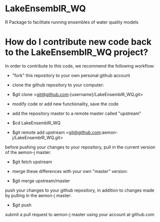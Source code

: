 # LakeEnsemblR_WQ
R Package to facilitate running ensembles of water quality models


# How do I contribute new code back to the LakeEnsemblR_WQ project?
In order to contribute to this code, we recommend the following workflow:

- "fork" this repository to your own personal github account

- clone the github repository to your computer:

- $git clone <git@github.com:{username}/LakeEnsemblR_WQ.git>

- modify code or add new functionality, save the code

- add the repository master to a remote master called "upstream"

- $cd LakeEnsemblR_WQ

- $git remote add upstream <git@github.com:aemon-j/LakeEnsemblR_WQ.git>

before pushing your changes to your repository, pull in the current version of the aemon-j master:

- $git fetch upstream

- merge these differences with your own "master" version:

- $git merge upstream/master

push your changes to your github repository, in addition to changes made by pulling in the aemon-j master:

- $git push

submit a pull request to aemon-j master using your account at github.com
